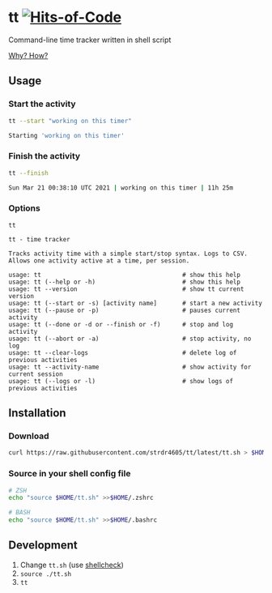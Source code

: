# tt [![Hits-of-Code](https://hitsofcode.com/github/strdr4605/tt?branch=master)](https://hitsofcode.com/github/strdr4605/tt/view?branch=master)

Command-line time tracker written in shell script

[Why? How?](https://strdr4605.github.io/building-a-command-line-time-tracker)

## Usage

### Start the activity

```bash
tt --start "working on this timer"

Starting 'working on this timer'
```

### Finish the activity

```bash
tt --finish

Sun Mar 21 00:38:10 UTC 2021 | working on this timer | 11h 25m
```

### Options

```text
tt

tt - time tracker

Tracks activity time with a simple start/stop syntax. Logs to CSV.
Allows one activity active at a time, per session.

usage: tt                                       # show this help
usage: tt (--help or -h)                        # show this help
usage: tt --version                             # show tt current version
usage: tt (--start or -s) [activity name]       # start a new activity
usage: tt (--pause or -p)                       # pauses current activity
usage: tt (--done or -d or --finish or -f)      # stop and log activity
usage: tt (--abort or -a)                       # stop activity, no log
usage: tt --clear-logs                          # delete log of previous activities
usage: tt --activity-name                       # show activity for current session
usage: tt (--logs or -l)                        # show logs of previous activities
```

## Installation

### Download

```bash
curl https://raw.githubusercontent.com/strdr4605/tt/latest/tt.sh > $HOME/tt.sh
```

### Source in your shell config file

```bash
# ZSH
echo "source $HOME/tt.sh" >>$HOME/.zshrc

# BASH
echo "source $HOME/tt.sh" >>$HOME/.bashrc
```

## Development

1. Change `tt.sh` (use [shellcheck](https://www.shellcheck.net))
2. `source ./tt.sh`
3. `tt`
